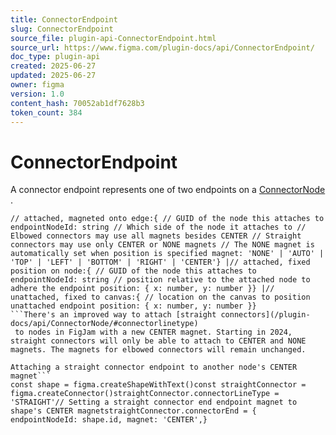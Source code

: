 ```yaml
---
title: ConnectorEndpoint
slug: ConnectorEndpoint
source_file: plugin-api-ConnectorEndpoint.html
source_url: https://www.figma.com/plugin-docs/api/ConnectorEndpoint/
doc_type: plugin-api
created: 2025-06-27
updated: 2025-06-27
owner: figma
version: 1.0
content_hash: 70052ab1df7628b3
token_count: 384
---
```

# ConnectorEndpoint

A connector endpoint represents one of two endpoints on a [ConnectorNode](/plugin-docs/api/ConnectorNode/)
.

```
// attached, magneted onto edge:{ // GUID of the node this attaches to endpointNodeId: string // Which side of the node it attaches to // Elbowed connectors may use all magnets besides CENTER // Straight connectors may use only CENTER or NONE magnets // The NONE magnet is automatically set when position is specified magnet: 'NONE' | 'AUTO' | 'TOP' | 'LEFT' | 'BOTTOM' | 'RIGHT' | 'CENTER'} |// attached, fixed position on node:{ // GUID of the node this attaches to endpointNodeId: string // position relative to the attached node to adhere the endpoint position: { x: number, y: number }} |// unattached, fixed to canvas:{ // location on the canvas to position unattached endpoint position: { x: number, y: number }}
```There's an improved way to attach [straight connectors](/plugin-docs/api/ConnectorNode/#connectorlinetype)
 to nodes in FigJam with a new CENTER magnet. Starting in 2024, straight connectors will only be able to attach to CENTER and NONE magnets. The magnets for elbowed connectors will remain unchanged.

Attaching a straight connector endpoint to another node's CENTER magnet```
const shape = figma.createShapeWithText()const straightConnector = figma.createConnector()straightConnector.connectorLineType = 'STRAIGHT'// Setting a straight connector end endpoint magnet to shape's CENTER magnetstraightConnector.connectorEnd = { endpointNodeId: shape.id, magnet: 'CENTER',}
```